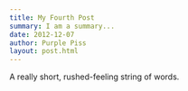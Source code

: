 ```yaml
---
title: My Fourth Post
summary: I am a summary...
date: 2012-12-07
author: Purple Piss
layout: post.html
---
```


A really short, rushed-feeling string of words.

